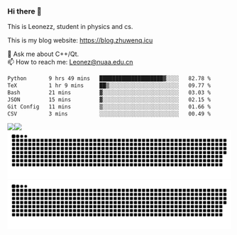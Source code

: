 ### Hi there 👋

<!--
**Leonezz/Leonezz** is a ✨ _special_ ✨ repository because its `README.md` (this file) appears on your GitHub profile.

Here are some ideas to get you started:

-->

This is Leonezz, student in physics and cs.

This is my blog website: https://blog.zhuwenq.icu

💬 Ask me about C++/Qt. \
📫 How to reach me: Leonez@nuaa.edu.cn

<!--START_SECTION:waka-->

```text
Python       9 hrs 49 mins   ████████████████████▓░░░░   82.78 %
TeX          1 hr 9 mins     ██▒░░░░░░░░░░░░░░░░░░░░░░   09.77 %
Bash         21 mins         ▓░░░░░░░░░░░░░░░░░░░░░░░░   03.03 %
JSON         15 mins         ▓░░░░░░░░░░░░░░░░░░░░░░░░   02.15 %
Git Config   11 mins         ▒░░░░░░░░░░░░░░░░░░░░░░░░   01.66 %
CSV          3 mins          ░░░░░░░░░░░░░░░░░░░░░░░░░   00.49 %
```

<!--END_SECTION:waka-->

<img align="left" src="https://github-readme-stats.vercel.app/api?username=Leonezz&count_private=true&show_icons=true&include_all_commits=true&theme=vue"/>
<img align="left" src="https://github-readme-stats.vercel.app/api/top-langs/?username=Leonezz&hide=TeX&layout=compact&theme=vue"/>

![GitHub Snake Light](https://raw.githubusercontent.com/Leonezz/Leonezz/output/github-contribution-grid-snake-light.svg#gh-light-mode-only)![GitHub Snake dark](https://raw.githubusercontent.com/Leonezz/Leonezz/output/github-contribution-grid-snake-dark.svg#gh-dark-mode-only)
